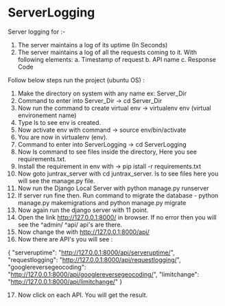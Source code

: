 # ServerLogging

Server logging for :-
  1. The server maintains a log of its uptime (In Seconds) 
  2. The server maintains a log of all the requests coming to it. With
     following elements:
       a. Timestamp of request
       b. API name
       c. Response Code

Follow below steps run the project (ubuntu OS) :

1. Make the directory on system with any name ex: Server_Dir
2. Command to enter into Server_Dir ->  cd Server_Dir 
3. Now run the command to create virtual env -> virtualenv env (virtual environement name)
4. Type ls to see env is created.
5. Now activate env with command -> source env/bin/activate
6. You are now in virtualenv (env).
7. Command to enter into ServerLogging -> cd ServerLogging
8. Now ls command to see files inside the directory, Here you see requirements.txt.
9. Install the requirement in env with -> pip istall -r requirements.txt
10. Now goto juntrax_server with cd juntrax_server. ls to see files here you will see the manage.py file.
11. Now run the Django Local Server with python manage.py runserver
12. If server run fine then. Run command to migrate the database - python manage.py makemigrations and 
    python manage.py migrate
13. Now again run the django server with 11 point.
14. Open the link http://127.0.0.1:8000/ in browser. If no error then you will see the 
    ^admin/
    ^api/
    api's are there.
15. Now change the with http://127.0.0.1:8000/api/
16. Now there are API's you will see : 

{
    "serveruptime": "http://127.0.0.1:8000/api/serveruptime/",
    "requestlogging": "http://127.0.0.1:8000/api/requestlogging/",
    "googlereversegeocoding": "http://127.0.0.1:8000/api/googlereversegeocoding/",
    "limitchange": "http://127.0.0.1:8000/api/limitchange/"
}

17. Now click on each API. You will get the result.
